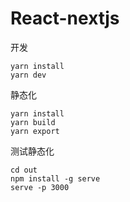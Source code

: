 # React-nextjs

开发
```
yarn install
yarn dev
```

静态化
```
yarn install
yarn build
yarn export
```

测试静态化
```
cd out
npm install -g serve
serve -p 3000
```